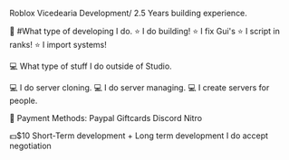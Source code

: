Roblox Vicedearia Development/ 2.5 Years building experience.

🔨 #What type of developing I do.
⭐ I do building!
⭐ I fix Gui's
⭐ I script in ranks!
⭐ I import systems!



💻 What type of stuff I do outside of Studio.



💻 I do server cloning.
💻 I do server managing.
💻 I create servers for people.




💸 Payment Methods:
Paypal
Giftcards
Discord Nitro

💵$10 Short-Term development + Long term development
I do accept negotiation
